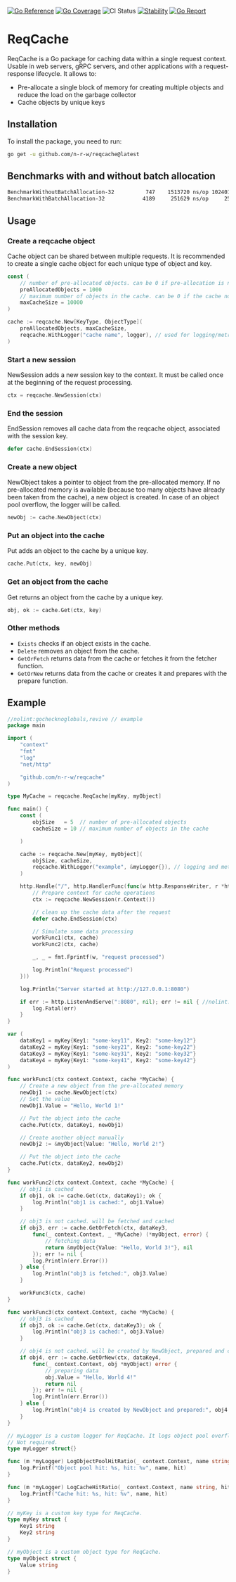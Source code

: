 [![Go Reference](https://pkg.go.dev/badge/github.com/n-r-w/reqcache.svg)](https://pkg.go.dev/github.com/n-r-w/reqcache)
[![Go Coverage](https://github.com/n-r-w/reqcache/wiki/coverage.svg)](https://raw.githack.com/wiki/n-r-w/reqcache/coverage.html)
![CI Status](https://github.com/n-r-w/reqcache/actions/workflows/go.yml/badge.svg)
[![Stability](http://badges.github.io/stability-badges/dist/stable.svg)](http://github.com/badges/stability-badges)
[![Go Report](https://goreportcard.com/badge/github.com/n-r-w/reqcache)](https://goreportcard.com/badge/github.com/n-r-w/reqcache)

# ReqCache

ReqCache is a Go package for caching data within a single request context.
Usable in web servers, gRPC servers, and other applications with a request-response lifecycle.
It allows to:

- Pre-allocate a single block of memory for creating multiple objects and reduce the load on the garbage collector
- Cache objects by unique keys

## Installation

To install the package, you need to run:

```sh
go get -u github.com/n-r-w/reqcache@latest
```

## Benchmarks with and without batch allocation

```sh
BenchmarkWithoutBatchAllocation-32          747    1513720 ns/op 10240114 B/op    10002 allocs/op
BenchmarkWithBatchAllocation-32            4189     251629 ns/op     2598 B/op        3 allocs/op
```

## Usage

### Create a reqcache object

Cache object can be shared between multiple requests. It is recommended to create a single cache object for each unique type of object and key.

```go
const (
    // number of pre-allocated objects. can be 0 if pre-allocation is not needed
    preAllocatedObjects = 1000
    // maximum number of objects in the cache. can be 0 if the cache not needed
    maxCacheSize = 10000
)

cache := reqcache.New[KeyType, ObjectType](
    preAllocatedObjects, maxCacheSize,    
    reqcache.WithLogger("cache name", logger), // used for logging/metrics pre-allocated memory overflow and cache hits   
)
```

### Start a new session

NewSession adds a new session key to the context. It must be called once at the beginning of the request processing.

```go
ctx = reqcache.NewSession(ctx)
```

### End the session

EndSession removes all cache data from the reqcache object, associated with the session key.

```go
defer cache.EndSession(ctx)
```

### Create a new object

NewObject takes a pointer to object from the pre-allocated memory.
If no pre-allocated memory is available (because too many objects have already been taken from the cache), a new object is created.
In case of an object pool overflow, the logger will be called.

```go
newObj := cache.NewObject(ctx)
```

### Put an object into the cache

Put adds an object to the cache by a unique key.

```go
cache.Put(ctx, key, newObj)
```

### Get an object from the cache

Get returns an object from the cache by a unique key.

```go
obj, ok := cache.Get(ctx, key)
```

### Other methods

- `Exists` checks if an object exists in the cache.
- `Delete` removes an object from the cache.
- `GetOrFetch` returns data from the cache or fetches it from the fetcher function.
- `GetOrNew` returns data from the cache or creates it and prepares with the prepare function.

## Example

```go
//nolint:gochecknoglobals,revive // example
package main

import (
    "context"
    "fmt"
    "log"
    "net/http"

    "github.com/n-r-w/reqcache"
)

type MyCache = reqcache.ReqCache[myKey, myObject]

func main() {
    const (
        objSize   = 5  // number of pre-allocated objects
        cacheSize = 10 // maximum number of objects in the cache

    )

    cache := reqcache.New[myKey, myObject](
        objSize, cacheSize,
        reqcache.WithLogger("example", &myLogger{}), // logging and metrics for object pool overflows
    )

    http.Handle("/", http.HandlerFunc(func(w http.ResponseWriter, r *http.Request) {
        // Prepare context for cache operations
        ctx := reqcache.NewSession(r.Context())

        // clean up the cache data after the request
        defer cache.EndSession(ctx)

        // Simulate some data processing
        workFunc1(ctx, cache)
        workFunc2(ctx, cache)

        _, _ = fmt.Fprintf(w, "request processed")

        log.Println("Request processed")
    }))

    log.Println("Server started at http://127.0.0.1:8080")

    if err := http.ListenAndServe(":8080", nil); err != nil { //nolint:gosec // no need for example
        log.Fatal(err)
    }
}

var (
    dataKey1 = myKey{Key1: "some-key11", Key2: "some-key12"}
    dataKey2 = myKey{Key1: "some-key21", Key2: "some-key22"}
    dataKey3 = myKey{Key1: "some-key31", Key2: "some-key32"}
    dataKey4 = myKey{Key1: "some-key41", Key2: "some-key42"}
)

func workFunc1(ctx context.Context, cache *MyCache) {
    // Create a new object from the pre-allocated memory
    newObj1 := cache.NewObject(ctx)
    // Set the value
    newObj1.Value = "Hello, World 1!"

    // Put the object into the cache
    cache.Put(ctx, dataKey1, newObj1)

    // Create another object manually
    newObj2 := &myObject{Value: "Hello, World 2!"}

    // Put the object into the cache
    cache.Put(ctx, dataKey2, newObj2)
}

func workFunc2(ctx context.Context, cache *MyCache) {
    // obj1 is cached
    if obj1, ok := cache.Get(ctx, dataKey1); ok {
        log.Println("obj1 is cached:", obj1.Value)
    }

    // obj3 is not cached. will be fetched and cached
    if obj3, err := cache.GetOrFetch(ctx, dataKey3,
        func(_ context.Context, _ *MyCache) (*myObject, error) {
            // fetching data
            return &myObject{Value: "Hello, World 3!"}, nil
        }); err != nil {
        log.Println(err.Error())
    } else {
        log.Println("obj3 is fetched:", obj3.Value)
    }

    workFunc3(ctx, cache)
}

func workFunc3(ctx context.Context, cache *MyCache) {
    // obj3 is cached
    if obj3, ok := cache.Get(ctx, dataKey3); ok {
        log.Println("obj3 is cached:", obj3.Value)
    }

    // obj4 is not cached. will be created by NewObject, prepared and cached
    if obj4, err := cache.GetOrNew(ctx, dataKey4,
        func(_ context.Context, obj *myObject) error {
            // preparing data
            obj.Value = "Hello, World 4!"
            return nil
        }); err != nil {
        log.Println(err.Error())
    } else {
        log.Println("obj4 is created by NewObject and prepared:", obj4.Value)
    }
}

// myLogger is a custom logger for ReqCache. It logs object pool overflows and cache hits.
// Not required.
type myLogger struct{}

func (m *myLogger) LogObjectPoolHitRatio(_ context.Context, name string, hit bool) {
    log.Printf("Object pool hit: %s, hit: %v", name, hit)
}

func (m *myLogger) LogCacheHitRatio(_ context.Context, name string, hit bool) {
    log.Printf("Cache hit: %s, hit: %v", name, hit)
}

// myKey is a custom key type for ReqCache.
type myKey struct {
    Key1 string
    Key2 string
}

// myObject is a custom object type for ReqCache.
type myObject struct {
    Value string
}
```
